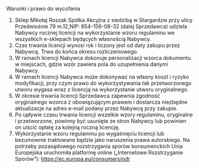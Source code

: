 Warunki i prawo do wycofania 
1. Sklep Mikołaj Roszak Spółka Akcyjna z siedzibą w Stargardzie przy ulicy Przedwiośnie 79 m.12,NIP: 854-156-08-32 (dalej Sprzedawca) udziela Nabywcy rocznej licencji na wykorzystanie wzoru regulaminu we wszystkich e-sklepach będących własnością Nabywcy.
2. Czas trwania licencji wynosi rok i liczony jest od daty zakupu przez Nabywcę. Trwa do końca okresu rozliczeniowego.
3. W ramach licencji Nabywca dokonuje personalizacji wzorca dokumentu w miejscach, gdzie wzór zawiera pola do uzupełnienia danymi Nabywcy.
4. W ramach licencji Nabywca może dokonywać na własny koszt i ryzyko modyfikacji, przy czym prawo do wykorzystywania tak przetworzonego utworu wygasa wraz z licencją na wykorzystanie utworu oryginalnego.
5. W okresie trwania licencji Sprzedawca zapewnia zgodność oryginalnego wzorca z obowiązującym prawem i dostarcza niezbędne aktualizacje na adres e-mail podany przez Nabywcę przy zakupie.
6. Po upływie czasu trwania licencji wszelkie wzory regulaminu, oryginalne i przetworzone, powinny być usunięte ze stron Nabywcy lub powinien on uiścić opłatę za kolejną roczną licencję.
7. Wykorzystanie wzoru regulaminu po wygaśnięciu licencji lub bezumownie traktowane będzie jako naruszenia prawa autorskiego. 
Na potrzeby pozasądowego rozstrzygania sporów konsumenckich Unia Europejska uruchomiła platformę online („Internetowe Rozstrzyganie Sporów”): https://ec.europa.eu/consumers/odr
